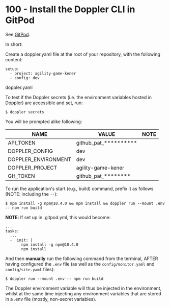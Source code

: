 # 100 - Install the Doppler CLI in GitPod

See [GitPod](https://docs.doppler.com/docs/gitpod).

In short:

Create a doppler.yaml file at the root of your repository, with the following content:

```
setup:
  - project: agility-game-kener
  - config: dev
```
doppler.yaml

To test if the Doppler secrets (i.e. the environment variables hosted in Doppler) are accessible and set, run:

```
$ doppler secrets
```

You will be prompted alike following:

| NAME | VALUE | NOTE |
| ----- | ---- | ---- |
| API_TOKEN | github_pat_********** | |
| DOPPLER_CONFIG | dev | |
| DOPPLER_ENVIRONMENT | dev | |
| DOPPLER_PROJECT | agility-game-kener | |
| GH_TOKEN | github_pat_******** | |

To run the application's start (e.g., build) command, prefix it as follows (NOTE: including the ```--```):

```
$ npm install -g npm@10.4.0 && npm install && doppler run --mount .env -- npm run build
```

**NOTE**: If set up in .gitpod.yml, this would become:

```
...
tasks:
  ...
  -  init: |
       npm install -g npm@10.4.0
       npm install
```

And then **manually** run the following command from the terminal, AFTER having configured the ```.env``` file (as well as the ```config/monitor.yaml``` and ```config/site.yaml``` files):

```
$ doppler run --mount .env -- npm run build
```

The Doppler environment variable will thus be injected in the environment, whilst at the same time injecting any environment variables that are stored in a .env file (mostly, non-secret variables). 
